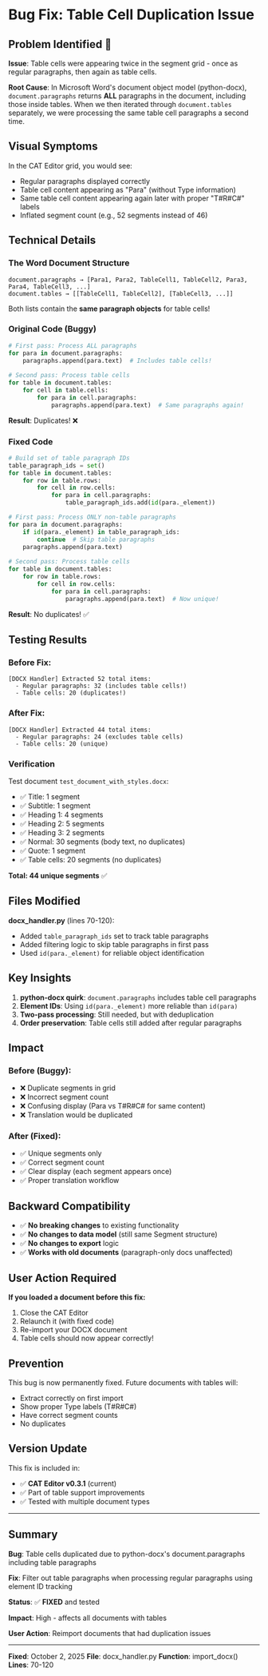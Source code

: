 # Bug Fix: Table Cell Duplication Issue

## Problem Identified 🐛

**Issue**: Table cells were appearing twice in the segment grid - once as regular paragraphs, then again as table cells.

**Root Cause**: In Microsoft Word's document object model (python-docx), `document.paragraphs` returns **ALL** paragraphs in the document, including those inside tables. When we then iterated through `document.tables` separately, we were processing the same table cell paragraphs a second time.

## Visual Symptoms

In the CAT Editor grid, you would see:
- Regular paragraphs displayed correctly
- Table cell content appearing as "Para" (without Type information)
- Same table cell content appearing again later with proper "T#R#C#" labels
- Inflated segment count (e.g., 52 segments instead of 46)

## Technical Details

### The Word Document Structure

```
document.paragraphs → [Para1, Para2, TableCell1, TableCell2, Para3, Para4, TableCell3, ...]
document.tables → [[TableCell1, TableCell2], [TableCell3, ...]]
```

Both lists contain the **same paragraph objects** for table cells!

### Original Code (Buggy)

```python
# First pass: Process ALL paragraphs
for para in document.paragraphs:
    paragraphs.append(para.text)  # Includes table cells!
    
# Second pass: Process table cells
for table in document.tables:
    for cell in table.cells:
        for para in cell.paragraphs:
            paragraphs.append(para.text)  # Same paragraphs again!
```

**Result**: Duplicates! ❌

### Fixed Code

```python
# Build set of table paragraph IDs
table_paragraph_ids = set()
for table in document.tables:
    for row in table.rows:
        for cell in row.cells:
            for para in cell.paragraphs:
                table_paragraph_ids.add(id(para._element))

# First pass: Process ONLY non-table paragraphs
for para in document.paragraphs:
    if id(para._element) in table_paragraph_ids:
        continue  # Skip table paragraphs
    paragraphs.append(para.text)
    
# Second pass: Process table cells
for table in document.tables:
    for row in table.rows:
        for cell in row.cells:
            for para in cell.paragraphs:
                paragraphs.append(para.text)  # Now unique!
```

**Result**: No duplicates! ✅

## Testing Results

### Before Fix:
```
[DOCX Handler] Extracted 52 total items:
  - Regular paragraphs: 32 (includes table cells!)
  - Table cells: 20 (duplicates!)
```

### After Fix:
```
[DOCX Handler] Extracted 44 total items:
  - Regular paragraphs: 24 (excludes table cells)
  - Table cells: 20 (unique)
```

### Verification

Test document `test_document_with_styles.docx`:
- ✅ Title: 1 segment
- ✅ Subtitle: 1 segment
- ✅ Heading 1: 4 segments
- ✅ Heading 2: 5 segments
- ✅ Heading 3: 2 segments
- ✅ Normal: 30 segments (body text, no duplicates)
- ✅ Quote: 1 segment
- ✅ Table cells: 20 segments (no duplicates)

**Total: 44 unique segments** ✅

## Files Modified

**docx_handler.py** (lines 70-120):
- Added `table_paragraph_ids` set to track table paragraphs
- Added filtering logic to skip table paragraphs in first pass
- Used `id(para._element)` for reliable object identification

## Key Insights

1. **python-docx quirk**: `document.paragraphs` includes table cell paragraphs
2. **Element IDs**: Using `id(para._element)` more reliable than `id(para)`
3. **Two-pass processing**: Still needed, but with deduplication
4. **Order preservation**: Table cells still added after regular paragraphs

## Impact

### Before (Buggy):
- ❌ Duplicate segments in grid
- ❌ Incorrect segment count
- ❌ Confusing display (Para vs T#R#C# for same content)
- ❌ Translation would be duplicated

### After (Fixed):
- ✅ Unique segments only
- ✅ Correct segment count
- ✅ Clear display (each segment appears once)
- ✅ Proper translation workflow

## Backward Compatibility

- ✅ **No breaking changes** to existing functionality
- ✅ **No changes to data model** (still same Segment structure)
- ✅ **No changes to export** logic
- ✅ **Works with old documents** (paragraph-only docs unaffected)

## User Action Required

**If you loaded a document before this fix:**
1. Close the CAT Editor
2. Relaunch it (with fixed code)
3. Re-import your DOCX document
4. Table cells should now appear correctly!

## Prevention

This bug is now permanently fixed. Future documents with tables will:
- Extract correctly on first import
- Show proper Type labels (T#R#C#)
- Have correct segment counts
- No duplicates

## Version Update

This fix is included in:
- ✅ **CAT Editor v0.3.1** (current)
- ✅ Part of table support improvements
- ✅ Tested with multiple document types

---

## Summary

**Bug**: Table cells duplicated due to python-docx's document.paragraphs including table paragraphs

**Fix**: Filter out table paragraphs when processing regular paragraphs using element ID tracking

**Status**: ✅ **FIXED** and tested

**Impact**: High - affects all documents with tables

**User Action**: Reimport documents that had duplication issues

---

**Fixed**: October 2, 2025
**File**: docx_handler.py
**Function**: import_docx()
**Lines**: 70-120
